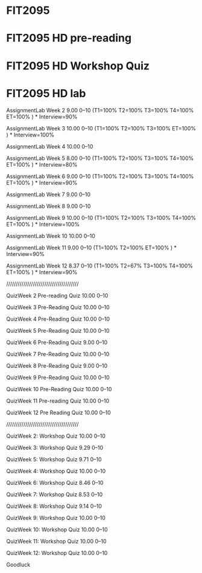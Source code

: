 # FIT2095
# FIT2095 HD pre-reading
# FIT2095 HD Workshop Quiz
# FIT2095 HD lab
AssignmentLab Week 2	9.00	0–10	(T1=100% T2=100% T3=100% T4=100% ET=100% ) * Interview=90%

AssignmentLab Week 3	10.00	0–10	(T1=100%  T2=100%  T3=100%  ET=100%  ) * Interview=100%

AssignmentLab Week 4	10.00	0–10	 

AssignmentLab Week 5	8.00	0–10	(T1=100% T2=100% T3=100% T4=100% ET=100% ) * Interview=80%

AssignmentLab Week 6	9.00	0–10	(T1=100% T2=100% T3=100% T4=100% ET=100% ) * Interview=90%

AssignmentLab Week 7	9.00	0–10	 

AssignmentLab Week 8	9.00	0–10	 

AssignmentLab Week 9	10.00	0–10	(T1=100% T2=100% T3=100% T4=100% ET=100% ) * Interview=100%

AssignmentLab Week 10	10.00	0–10	 

AssignmentLab Week 11	9.00	0–10	(T1=100% T2=100% ET=100% ) * Interview=90%

AssignmentLab Week 12	8.37	0–10	(T1=100% T2=67% T3=100% T4=100% ET=100% ) * Interview=90%

//////////////////////////////////////

QuizWeek 2 Pre-reading Quiz	10.00	0–10	 

QuizWeek 3 Pre-Reading Quiz	10.00	0–10	 

QuizWeek 4 Pre-Reading Quiz	10.00	0–10	 

QuizWeek 5 Pre-Reading Quiz	10.00	0–10	 

QuizWeek 6 Pre-Reading Quiz	9.00	0–10	 

QuizWeek 7 Pre-Reading Quiz	10.00	0–10	 

QuizWeek 8 Pre-Reading Quiz	9.00	0–10	 

QuizWeek 9 Pre-Reading Quiz	10.00	0–10	 

QuizWeek 10 Pre-Reading Quiz	10.00	0–10	 

QuizWeek 11 Pre-reading Quiz	10.00	0–10	 

QuizWeek 12 Pre Reading Quiz	10.00	0–10	 

//////////////////////////////////////

QuizWeek 2: Workshop Quiz	10.00	0–10	 

QuizWeek 3: Workshop Quiz	9.29	0–10	 

QuizWeek 5: Workshop Quiz	9.71	0–10	 

QuizWeek 4: Workshop Quiz	10.00	0–10	 

QuizWeek 6: Workshop Quiz	8.46	0–10	 

QuizWeek 7: Workshop Quiz	8.53	0–10	 

QuizWeek 8: Workshop Quiz	9.14	0–10	 

QuizWeek 9: Workshop Quiz	10.00	0–10	 

QuizWeek 10: Workshop Quiz	10.00	0–10	 

QuizWeek 11: Workshop Quiz	10.00	0–10	 

QuizWeek 12: Workshop Quiz	10.00	0–10	 

Goodluck
